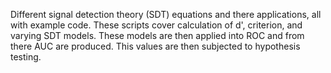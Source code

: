 Different signal detection theory (SDT) equations and there applications, all with example code. These scripts cover calculation of d', criterion, and varying SDT models.
These models are then applied into ROC and from there AUC are produced. This values are then subjected to hypothesis testing.
